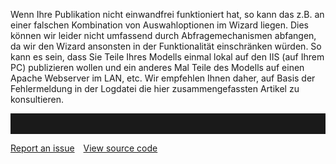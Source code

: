 Wenn Ihre Publikation nicht einwandfrei funktioniert hat, so kann das
z.B. an einer falschen Kombination von Auswahloptionen im Wizard liegen.
Dies können wir leider nicht umfassend durch Abfragemechanismen
abfangen, da wir den Wizard ansonsten in der Funktionalität einschränken
würden. So kann es sein, dass Sie Teile Ihres Modells einmal lokal auf
den IIS (auf Ihrem PC) publizieren wollen und ein anderes Mal Teile des
Modells auf einen Apache Webserver im LAN, etc. Wir empfehlen Ihnen
daher, auf Basis der Fehlermeldung in der Logdatei die hier
zusammengefassten Artikel zu konsultieren.

<hr style="padding-top:2rem" />
<a href="https://github.com/process4/docs/issues" target="_blank" class="bgw btn btn-primary btn-lg shadow-sm">Report an issue</a>
<a href="https://github.com/process4/docs" target="_blank" class="bgw btn btn-primary btn-lg shadow-sm" style="margin-left:10px;">View source code</a>